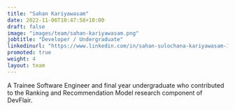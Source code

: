 ```yaml
---
title: "Sahan Kariyawasam"
date: 2022-11-06T10:47:58+10:00
draft: false
image: "images/team/sahan-kariyawasam.png"
jobtitle: "Developer / Undergraduate"
linkedinurl: "https://www.linkedin.com/in/sahan-sulochana-kariyawasam-1a52691a1/"
promoted: true
weight: 4
layout: team
---
```


A Trainee Software Engineer and final year undergraduate who contributed to the Ranking and Recommendation Model research component of DevFlair.
